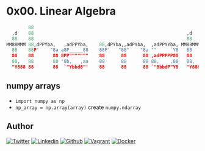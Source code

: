 # 0x00. Linear Algebra

```python
        88                                                                         88
  ,d    88                                                        ,d               ""
  88    88                                                        88
MM88MMM 88,dPPYba,   ,adPPYba,    88,dPYba,,adPYba,  ,adPPYYba, MM88MMM 8b,dPPYba, 88 8b,     ,d8
  88    88P'    "8a a8P_____88    88P'   "88"    "8a ""     `Y8   88    88P'   "Y8 88  `Y8, ,8P'
  88    88       88 8PP"""""""    88      88      88 ,adPPPPP88   88    88         88    )888(
  88,   88       88 "8b,   ,aa    88      88      88 88,    ,88   88,   88         88  ,d8" "8b,
  "Y888 88       88  `"Ybbd8"'    88      88      88 `"8bbdP"Y8   "Y888 88         88 8P'     `Y8
```

## numpy arrays

- `import numpy as np`
- `np_array = np.array(array)` create `numpy.ndarray`

## Author
<!-- twitter -->
[![Twitter](https://img.shields.io/twitter/follow/ralex_uy?style=social)](https://twitter.com/ralex_uy) <!-- linkedin --> [![Linkedin](https://img.shields.io/badge/LinkedIn-+26K-blue?style=social&logo=linkedin)](https://www.linkedin.com/in/ronald-rivero/) <!-- github --> [![Github](https://img.shields.io/github/followers/ralexrivero?style=social)](https://github.com/ralexrivero/) <!-- vagrant --> [![Vagrant](https://img.shields.io/static/v1?label=&message=Vagrant%20Profile&color=1868F2&logo=vagrant&labelColor=2F333A)](https://app.vagrantup.com/ralexrivero) <!-- docker --> [![Docker](https://img.shields.io/static/v1?label=&message=Docker%20Profile&color=2496ED&logo=Docker&labelColor=2F333A)](https://hub.docker.com/u/ralexrivero)